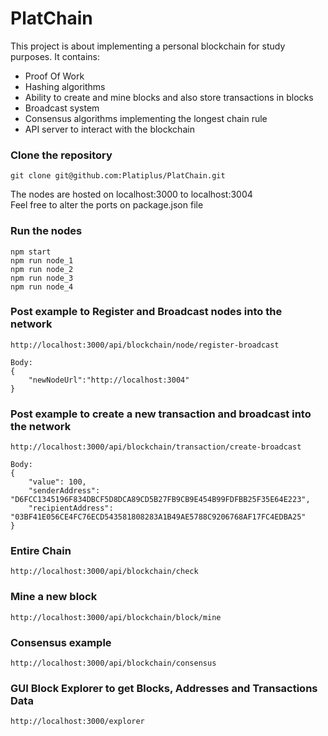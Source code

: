 # PlatChain

This project is about implementing a personal blockchain for study purposes.
It contains:
- Proof Of Work
- Hashing algorithms
- Ability to create and mine blocks and also store transactions in blocks
- Broadcast system
- Consensus algorithms implementing the longest chain rule
- API server to interact with the blockchain

### Clone the repository
    git clone git@github.com:Platiplus/PlatChain.git

The nodes are hosted on localhost:3000 to localhost:3004  
Feel free to alter the ports on package.json file

### Run the nodes
    npm start
    npm run node_1
    npm run node_2
    npm run node_3
    npm run node_4

### Post example to Register and Broadcast nodes into the network
    http://localhost:3000/api/blockchain/node/register-broadcast
    
    Body:
    {
	    "newNodeUrl":"http://localhost:3004"
    }

### Post example to create a new transaction and broadcast into the network
    http://localhost:3000/api/blockchain/transaction/create-broadcast
    
    Body:
    {
	    "value": 100,
	    "senderAddress": "D6FCC1345196F834DBCF5D8DCA89CD5B27FB9CB9E454B99FDFBB25F35E64E223",
	    "recipientAddress": "03BF41E056CE4FC76ECD543581808283A1B49AE5788C9206768AF17FC4EDBA25"
    }

### Entire Chain
    http://localhost:3000/api/blockchain/check

### Mine a new block
    http://localhost:3000/api/blockchain/block/mine
    
### Consensus example
    http://localhost:3000/api/blockchain/consensus
    
### GUI Block Explorer to get Blocks, Addresses and Transactions Data
    http://localhost:3000/explorer